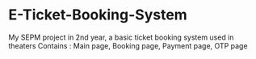 # E-Ticket-Booking-System
My SEPM project in 2nd year, a basic ticket booking system used in theaters
Contains : Main page, Booking page, Payment page, OTP page
